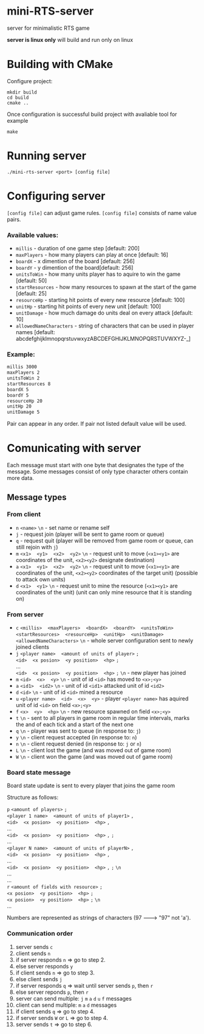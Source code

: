 # mini-RTS-server

server for minimalistic RTS game

**server is linux only** will build and run only on linux

# Building with CMake

Configure project:

```
mkdir build
cd build 
cmake ..

```

Once configuration is successful build project with avaliable tool
for example
```
make
```

# Running server

`./mini-rts-server <port> [config file]`

# Configuring server

`[config file]` can adjust game rules. `[config file]` consists of name value pairs.

### Available values:

* `millis` - duration of one game step [default: 200]
* `maxPlayers` - how many players can play at once [default: 16]
* `boardX` - x dimention of the board [default: 256]
* `boardY` - y dimention of the board[default: 256]
* `unitsToWin` - how many units player has to aquire to win the game [default: 50]
* `startResources` - how many resources to spawn at the start of the game [default: 25]
* `resourceHp` - starting hit points of every new resource [default: 100]
* `unitHp` - starting hit points of every new unit [default: 100]
* `unitDamage` - how much damage do units deal on every attack [default: 10]
* `allowedNameCharacters` - string of characters that can be used in player names  [default: abcdefghijklmnopqrstuvwxyzABCDEFGHIJKLMNOPQRSTUVWXYZ-_]

### Example:

``` config.txt
millis 3000
maxPlayers 2
unitsToWin 2
startResources 8
boardX 5
boardY 5
resourceHp 20
unitHp 20
unitDamage 5
```

Pair can appear in any order. If pair not listed default value will be used.

# Comunicating with server

Each message must start with one byte that designates the type of the message.
Some messages consist of only type character others contain more data.

## Message types

### From client

- `n` `<name>` `\n` - set name or rename self
- `j` - request join (player will be sent to game room or queue)
- `q` - request quit (player will be removed from game room or queue, can still rejoin with `j`)
- `m` `<x1>` ` ` `<y1>` ` ` `<x2>` ` ` `<y2>` `\n` - request unit to move (`<x1><y1>` are coordinates of the unit, `<x2><y2>` designate destination)
- `a` `<x1>` ` ` `<y1>` ` ` `<x2>` ` ` `<y2>` `\n` - request unit to move (`<x1><y1>` are coordinates of the unit, `<x2><y2>` coordinates of the target unit) (possible to attack own units)
- `d` `<x1>` ` ` `<y1>` `\n` - request unit to mine the resource (`<x1><y1>` are coordinates of the unit) (unit can only mine resource that it is standing on)

### From server

- `c` `<millis>` ` ` `<maxPlayers>` ` ` `<boardX>` ` ` `<boardY>` ` ` `<unitsToWin>` ` ` `<startResources>` ` ` `<resourceHp>` ` ` `<unitHp>` ` ` `<unitDamage>` ` ` `<allowedNameCharacters>` `\n` - whole server configuration sent to newly joined clients
- `j` `<player name>` ` ` `<amount of units of player>` `;`  
`<id>` ` ` `<x posion>` ` ` `<y position>` ` ` `<hp>` `;`  
...  
`<id>` ` ` `<x posion>` ` ` `<y position>` ` ` `<hp>` `;` `\n` - new player has joined
- `m` `<id>` ` ` `<x>` ` ` `<y>` `\n` - unit of id `<id>` has moved to `<x>;<y>`
- `a` `<id1>` ` ` `<id2>` `\n` - unit of id `<id1>` attacked unit of id `<id2>`
- `d` `<id>` `\n` - unit of id `<id>` mined a resource
- `u` `<player name>` ` ` `<id>` ` ` `<x>` ` ` `<y>` - player `<player name>` has aquired unit of id `<id>` on field `<x>;<y>`
- `f` `<x>` ` ` `<y>` ` ` `<hp>` `\n` - new resource spawned on field `<x>;<y>`
- `t` `\n` - sent to all players in game room in regular time intervals, marks the and of each tick and a start of the next one
- `q` `\n` - player was sent to queue (in response to: `j`)
- `y` `\n` - client request accepted (in response to: `n`)
- `n` `\n` - client request denied (in response to: `j` or `n`)
- `L` `\n` - client lost the game (and was moved out of game room)
- `W` `\n` - client won the game (and was moved out of game room)
 
### Board state message

Board state update is sent to every player that joins the game room

Structure as follows:

`p` `<amount of players>` `;`  
`<player 1 name>` ` ` `<amount of units of player1>` `,`  
`<id>` ` ` `<x posion>` ` ` `<y position>` ` ` `<hp>` `,`  
...  
`<id>` ` ` `<x posion>` ` ` `<y position>` ` ` `<hp>` `,` `;`  
...  
`<player N name>` ` ` `<amount of units of playerN>` `,`  
`<id>` ` ` `<x posion>` ` ` `<y position>` ` ` `<hp>` `,`  
...  
`<id>` ` ` `<x posion>` ` ` `<y position>` ` ` `<hp>` `,` `;` `\n`  
...  
...  
`r` `<amount of fields with resource>` `;`  
`<x posion>` ` ` `<y position>` ` ` `<hp>` `;`  
`<x posion>` ` ` `<y position>` ` ` `<hp>` `;` `\n`  
...

Numbers are represented as strings of characters (97 ---> "97" not 'a').

### Communication order

1. server sends `c`  
2. client sends `n`  
3. if server responds `n` => go to step 2.  
3. else server responds `y`  
4. if client sends `n` => go to step 3.  
4. else client sends `j`  
5. if server responds `q` => wait until server sends `p`, then `r`  
5. else server reponds `p`, then `r`  
6. server can send multiple: `j` `m` `a` `d` `u` `f` messages  
6. client can send multiple: `m` `a` `d` messages   
6. if client sends `q` => go to step 4.  
6. if server sends `W` or `L` => go to step 4.  
7. server sends `t` => go to step 6.  
